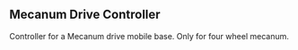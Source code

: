 ## Mecanum Drive Controller ##

Controller for a Mecanum drive mobile base.
Only for four wheel mecanum.
